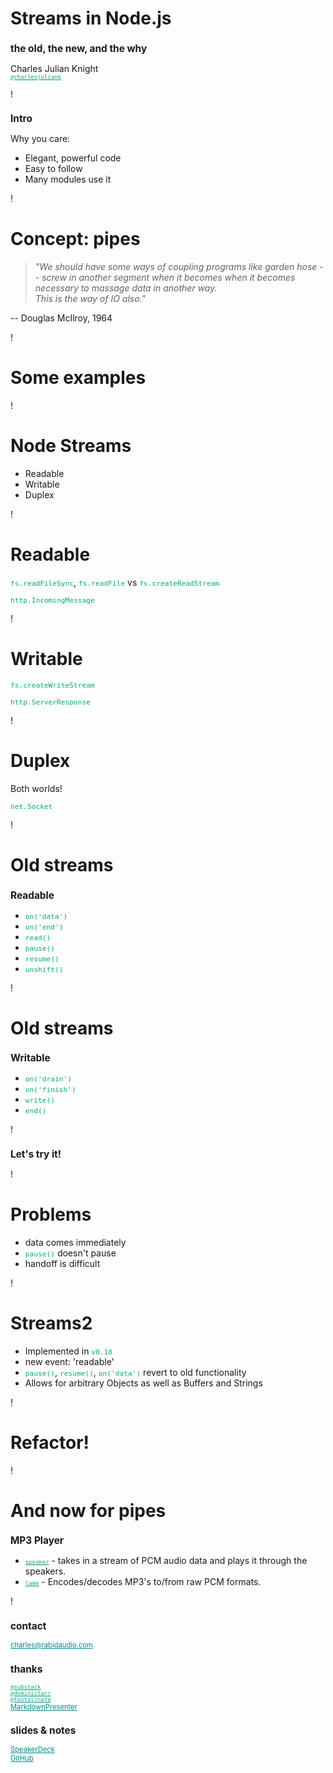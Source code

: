 <style>
h2{
    font-size: 1.1em;
}
code {
    color: rgb(0, 174, 108);
    font-size: 0.8em;
}
a{
    color: darkcyan;
    font-size: 0.8em;
}
</style>

Streams in Node.js
==================

the old, the new, and the why  
-----------------------------  

Charles Julian Knight  
[`@charlesjuliank`](http://twitter.com/charlesjuliank)

!

Intro
-----

Why you care:

- Elegant, powerful code
- Easy to follow
- Many modules use it

!

Concept: pipes
==============

> *"We should have some ways of coupling programs like
> garden hose -- screw in another segment when it becomes when
> it becomes necessary to massage data in another way.  
> This is the way of IO also."*

-- Douglas McIlroy, 1964

!

Some examples
=============

!

Node Streams
============

- Readable
- Writable
- Duplex

!

Readable
========

`fs.readFileSync`, `fs.readFile` vs `fs.createReadStream`

`http.IncomingMessage`

!

Writable
========

`fs.createWriteStream`

`http.ServerResponse`

!

Duplex
======

Both worlds!

`net.Socket`

!

Old streams
===========

Readable
--------

- `on('data')`
- `on('end')`
- `read()`
- `pause()`
- `resume()`
- `unshift()`

!

Old streams
===========

Writable
--------

- `on('drain')`
- `on('finish')`
- `write()`
- `end()`

!

Let's try it!
-------------

!

Problems
========

- data comes immediately
- `pause()` doesn't pause
- handoff is difficult

!

Streams2
========

- Implemented in `v0.10`
- new event: 'readable'
- `pause()`, `resume()`, `on('data')` revert to old functionality
- Allows for arbitrary Objects as well as Buffers and Strings

!

Refactor!
=========

!

And now for pipes
===============

MP3 Player
----------

- [`speaker`](https://www.npmjs.org/package/speaker) - takes in a stream of PCM audio data and plays it through the speakers.
- [`lame`](https://www.npmjs.org/package/lame) - Encodes/decodes MP3's to/from raw PCM formats.

!

contact
-------

[charles@rabidaudio.com](mailto:charles@rabidaudio.com)

thanks
------
  
[`@substack`](http://twitter.com/substack)  
[`@dominictarr`](http://twitter.com/dominictarr)  
[`@tootallnate`](http://twitter.com/tootallnate)  
[MarkdownPresenter](https://github.com/jsakamoto/MarkdownPresenter)

slides & notes
--------------
[SpeakerDeck](https://speakerdeck.com/rabidaudio/node-streams)  
[GitHub](http://github.com/rabidaudio/stream-talk)
